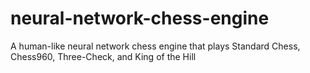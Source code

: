 # neural-network-chess-engine
A human-like neural network chess engine that plays Standard Chess, Chess960, Three-Check, and King of the Hill
